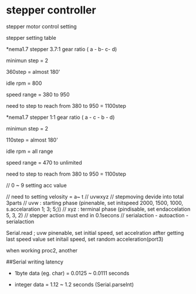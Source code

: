 # stepper controller
stepper motor control setting

stepper setting table

*nema1.7 stepper 3.7:1 gear ratio ( a - b- c- d)

minimun step = 2

360step = almost 180'

idle rpm = 800

speed range = 380 to 950

need to step to reach from 380 to 950 = 1100step


*nema1.7 stepper 1:1 gear ratio ( a - c - b - d)

minimun step = 2

110step = almost 180'

idle rpm = all range

speed range = 470 to unlimited

need to step to reach from 380 to 950 = 1100step


// 0 ~ 9 setting acc value



// need to setting velosity = a~ t
// uvwxyz
// stepmoving devide into total 3parts
// uvw : starting phase (pinenable, set initspeed 2000, 1500, 1000, s.accelaration 1; 3; 5;))
// xyz : terminal phase (pindisable, set endaccelation 5, 3, 2)
// stepper action must end in 0.1secons
// serialaction - autoaction - serialaction

Serial.read ; uvw
pinenable, set initial speed, set accelration
atfter getting last speed value
set initail speed, set random acceleration(port3)

when working proc2, another 


##Serial writing latency

* 1byte data (eg. char) = 0.0125 ~ 0.0111 seconds

* integer data = 1.12 ~ 1.2 seconds (Serial.parseInt)

